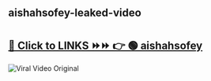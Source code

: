 
 ## aishahsofey-leaked-video 

# <h2><a href="https://clipsfans.com/aishahsofey&ref=git">🔗 Click to LINKS ⏩⏩ 👉 🟢 aishahsofey </a></h2>

<a href="https://clipsfans.com/aishahsofey&ref=git" rel="nofollow" data-target="animated-image.originalLink"><img src="https://i.ibb.co.com/xMMVF88/686577567.gif" alt="Viral Video Original" style="max-width: 100%; display: inline-block;" data-target="animated-image.originalImage"></a>
